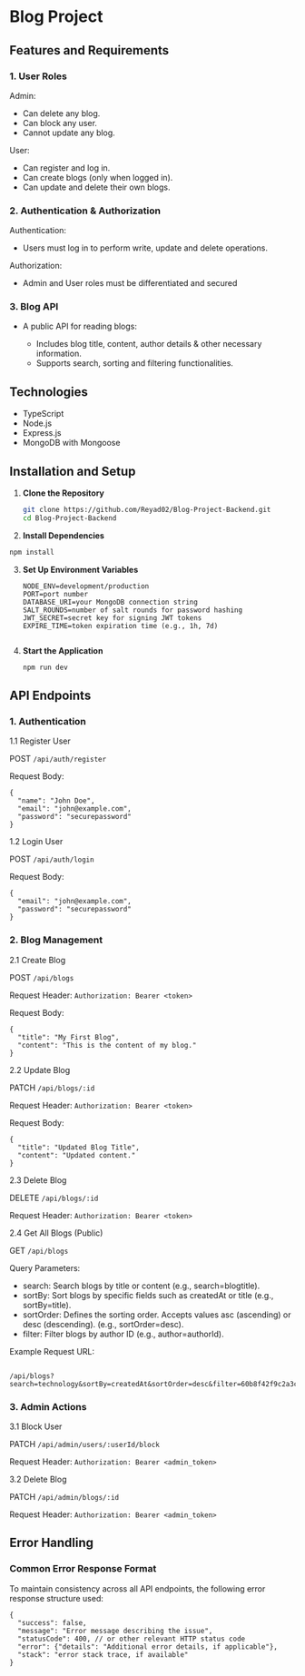 #  Blog Project

## Features and Requirements

### 1. User Roles

Admin: 
- Can delete any blog.
- Can block any user.
- Cannot update any blog.

User:
- Can register and log in.
- Can create blogs (only when logged in).
- Can update and delete their own blogs.

### 2. Authentication & Authorization

Authentication:
- Users must log in to perform write, update and delete operations.
  
Authorization:
- Admin and User roles must be differentiated and secured

### 3. Blog API
- A public API for reading blogs:
  
  - Includes blog title, content, author details & other necessary information.
  - Supports search, sorting and filtering functionalities.

 
## Technologies

- TypeScript
- Node.js
- Express.js
- MongoDB with Mongoose


## Installation and Setup   

1. **Clone the Repository**  
   ```bash
   git clone https://github.com/Reyad02/Blog-Project-Backend.git
   cd Blog-Project-Backend
   ```

2. **Install Dependencies**
  ```bash
  npm install
   ```


3. **Set Up Environment Variables**
   ```env
   NODE_ENV=development/production
   PORT=port number
   DATABASE_URI=your MongoDB connection string
   SALT_ROUNDS=number of salt rounds for password hashing
   JWT_SECRET=secret key for signing JWT tokens
   EXPIRE_TIME=token expiration time (e.g., 1h, 7d)
  
4. **Start the Application**
   ```bash
   npm run dev  
   ```
    
 
## API Endpoints

### 1. Authentication

1.1 Register User

POST `/api/auth/register`

Request Body:
```
{
  "name": "John Doe",
  "email": "john@example.com",
  "password": "securepassword"
}
```

1.2 Login User

POST `/api/auth/login`

Request Body:
```
{
  "email": "john@example.com",
  "password": "securepassword"
}
```

### 2. Blog Management

2.1 Create Blog

POST `/api/blogs`

Request Header: `Authorization: Bearer <token>`

Request Body:
```
{
  "title": "My First Blog",
  "content": "This is the content of my blog."
}
```

2.2 Update Blog

PATCH `/api/blogs/:id`

Request Header: `Authorization: Bearer <token>`

Request Body:
```
{
  "title": "Updated Blog Title",
  "content": "Updated content."
}
```

2.3 Delete Blog

DELETE `/api/blogs/:id`

Request Header: `Authorization: Bearer <token>`

2.4 Get All Blogs (Public)

GET `/api/blogs`

Query Parameters:

- search: Search blogs by title or content (e.g., search=blogtitle).
- sortBy: Sort blogs by specific fields such as createdAt or title (e.g., sortBy=title).
- sortOrder: Defines the sorting order. Accepts values asc (ascending) or desc (descending). (e.g., sortOrder=desc).
- filter: Filter blogs by author ID (e.g., author=authorId).

Example Request URL:

```

/api/blogs?search=technology&sortBy=createdAt&sortOrder=desc&filter=60b8f42f9c2a3c9b7cbd4f18

```

### 3. Admin Actions

3.1 Block User

PATCH `/api/admin/users/:userId/block`

Request Header: `Authorization: Bearer <admin_token>`

3.2 Delete Blog

PATCH `/api/admin/blogs/:id`

Request Header: `Authorization: Bearer <admin_token>`


##  Error Handling

### Common Error Response Format

To maintain consistency across all API endpoints, the following error response structure used:

```
{
  "success": false,
  "message": "Error message describing the issue",
  "statusCode": 400, // or other relevant HTTP status code
  "error": {"details": "Additional error details, if applicable"},
  "stack": "error stack trace, if available"
}
```



